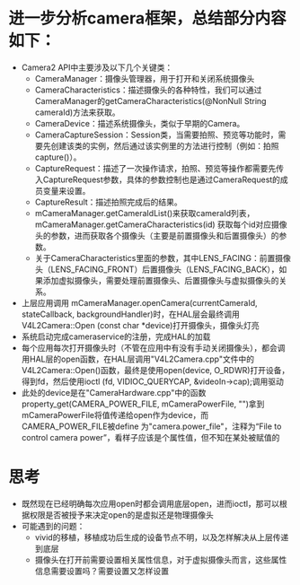 # 进一步分析camera框架，总结部分内容如下：
- Camera2 API中主要涉及以下几个关键类：
  - CameraManager：摄像头管理器，用于打开和关闭系统摄像头
  - CameraCharacteristics：描述摄像头的各种特性，我们可以通过CameraManager的getCameraCharacteristics(@NonNull String cameraId)方法来获取。
  - CameraDevice：描述系统摄像头，类似于早期的Camera。
  - CameraCaptureSession：Session类，当需要拍照、预览等功能时，需要先创建该类的实例，然后通过该实例里的方法进行控制（例如：拍照 capture()）。
  - CaptureRequest：描述了一次操作请求，拍照、预览等操作都需要先传入CaptureRequest参数，具体的参数控制也是通过CameraRequest的成员变量来设置。
  - CaptureResult：描述拍照完成后的结果。
  - mCameraManager.getCameraIdList()来获取cameraId列表，mCameraManager.getCameraCharacteristics(id) 获取每个id对应摄像头的参数，进而获取各个摄像头（主要是前置摄像头和后置摄像头）的参数。
  - 关于CameraCharacteristics里面的参数，其中LENS_FACING：前置摄像头（LENS_FACING_FRONT）后置摄像头（LENS_FACING_BACK），如果添加虚拟摄像头，需要处理前置摄像头、后置摄像头与虚拟摄像头的关系。
- 上层应用调用 mCameraManager.openCamera(currentCameraId, stateCallback, backgroundHandler)时，在HAL层会最终调用V4L2Camera::Open (const char *device)打开摄像头，摄像头灯亮
- 系统启动完成cameraservice的注册，完成HAL的加载
- 每个应用每次打开摄像头时（不管在应用中有没有手动关闭摄像头），都会调用HAL层的open函数，在HAL层调用"V4L2Camera.cpp"文件中的V4L2Camera::Open()函数，最终是使用open(device, O_RDWR)打开设备，得到fd，然后使用ioctl (fd, VIDIOC_QUERYCAP, &videoIn->cap);调用驱动
- 此处的device是在"CameraHardware.cpp"中的函数property_get(CAMERA_POWER_FILE, mCameraPowerFile, "")拿到mCameraPowerFile将值传递给open作为device，而CAMERA_POWER_FILE被define 为"camera.power_file"，注释为“File to control camera power”，看样子应该是个属性值，但不知在某处被赋值的

# 思考
- 既然现在已经明确每次应用open时都会调用底层open，进而ioctl，那可以根据权限是否被授予来决定open的是虚拟还是物理摄像头
- 可能遇到的问题：
  - vivid的移植，移植成功后生成的设备节点不明，以及怎样解决从上层传递到底层
  - 摄像头在打开前需要设置相关属性信息，对于虚拟摄像头而言，这些属性信息需要设置吗？需要设置又怎样设置
